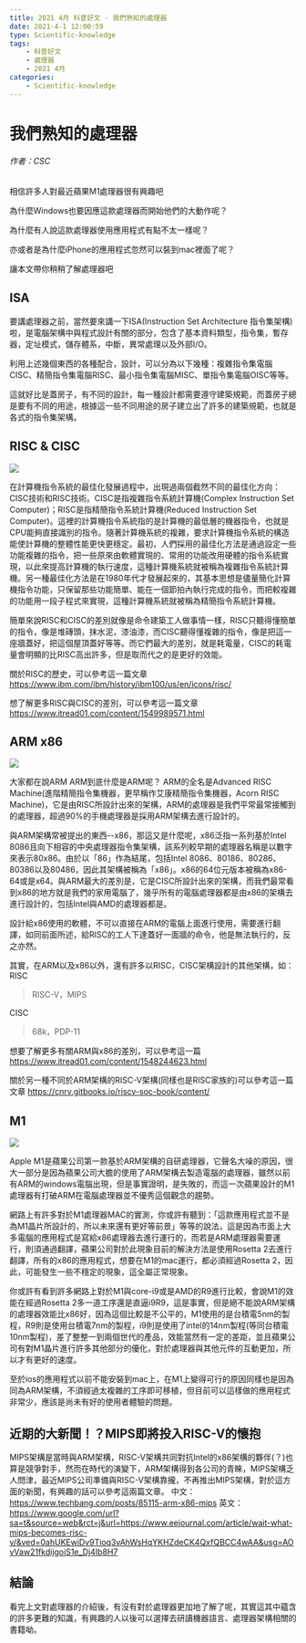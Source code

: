 ```yaml
---
title: 2021 4月 科普好文 - 我們熟知的處理器
date: 2021-4-1 12:00:59
type: Scientific-knowledge
tags:
    - 科普好文
    - 處理器
    - 2021 4月
categories:
    - Scientific-knowledge
---
```


# 我們熟知的處理器
###### 作者：CSC
相信許多人對最近蘋果M1處理器很有興趣吧

為什麼Windows也要因應這款處理器而開始他們的大動作呢？

為什麼有人說這款處理器使用應用程式有點不太一樣呢？

亦或者是為什麼iPhone的應用程式忽然可以裝到mac裡面了呢？

讓本文帶你稍稍了解處理器吧

## ISA
要講處理器之前，當然要來講一下ISA(Instruction Set Architecture 指令集架構)啦，是電腦架構中與程式設計有關的部分，包含了基本資料類型，指令集，暫存器，定址模式，儲存體系，中斷，異常處理以及外部I/O。

利用上述幾個東西的各種配合，設計，可以分為以下幾種：複雜指令集電腦CISC、精簡指令集電腦RISC、最小指令集電腦MISC、單指令集電腦OISC等等。

這就好比是蓋房子，有不同的設計，每一種設計都需要遵守建築規範，而蓋房子總是要有不同的用途，根據這一些不同用途的房子建立出了許多的建築規範，也就是各式的指令集架構。

## RISC & CISC
![](https://i.imgur.com/5Snv2Lh.jpg)


在計算機指令系統的最佳化發展過程中，出現過兩個截然不同的最佳化方向：CISC技術和RISC技術。CISC是指複雜指令系統計算機(Complex Instruction Set Computer)；RISC是指精簡指令系統計算機(Reduced Instruction Set Computer)。這裡的計算機指令系統指的是計算機的最低層的機器指令，也就是CPU能夠直接識別的指令。隨著計算機系統的複雜，要求計算機指令系統的構造能使計算機的整體性能更快更穩定。最初，人們採用的最佳化方法是通過設定一些功能複雜的指令，把一些原來由軟體實現的、常用的功能改用硬體的指令系統實現，以此來提高計算機的執行速度，這種計算機系統就被稱為複雜指令系統計算機。另一種最佳化方法是在1980年代才發展起來的，其基本思想是儘量簡化計算機指令功能，只保留那些功能簡單、能在一個節拍內執行完成的指令，而把較複雜的功能用一段子程式來實現，這種計算機系統就被稱為精簡指令系統計算機。

簡單來說RISC和CISC的差別就像是命令建築工人做事情一樣，RISC只聽得懂簡單的指令，像是堆磚頭，抹水泥，漆油漆，而CISC聽得懂複雜的指令，像是把這一座牆蓋好，把這個屋頂蓋好等等。而它們最大的差別，就是耗電量，CISC的耗電量會明顯的比RISC高出許多，但是取而代之的是更好的效能。


關於RISC的歷史，可以參考這一篇文章
https://www.ibm.com/ibm/history/ibm100/us/en/icons/risc/

想了解更多RISC與CISC的差別，可以參考這一篇文章
https://www.itread01.com/content/1549989571.html

## ARM x86
![](https://i.imgur.com/vBFAiOj.png)

大家都在說ARM ARM到底什麼是ARM呢？
ARM的全名是Advanced RISC Machine(進階精簡指令集機器，更早稱作艾康精簡指令集機器，Acorn RISC Machine)，它是由RISC所設計出來的架構，ARM的處理器是我們平常最常接觸到的處理器，超過90%的手機處理器是採用ARM架構去進行設計的。

與ARM架構常被提出的東西--x86，那這又是什麼呢，x86泛指一系列基於Intel 8086且向下相容的中央處理器指令集架構，該系列較早期的處理器名稱是以數字來表示80x86。由於以「86」作為結尾，包括Intel 8086、80186、80286、80386以及80486，因此其架構被稱為「x86」。x86的64位元版本被稱為x86-64或是x64。與ARM最大的差別是，它是CISC所設計出來的架構，而我們最常看到x86的地方就是我們的家用電腦了，幾乎所有的電腦處理器都是由x86的架構去進行設計的，包括Intel與AMD的處理器都是。

設計給x86使用的軟體，不可以直接在ARM的電腦上面進行使用，需要進行翻譯，如同前面所述，給RISC的工人下達蓋好一面牆的命令，他是無法執行的，反之亦然。

其實，在ARM以及x86以外，還有許多以RISC，CISC架構設計的其他架構，如：
RISC
> RISC-V，MIPS

CISC
> 68k，PDP-11


想要了解更多有關ARM與x86的差別，可以參考這一篇
https://www.itread01.com/content/1548244623.html

關於另一種不同於ARM架構的RISC-V架構(同樣也是RISC家族的)可以參考這一篇文章
https://cnrv.gitbooks.io/riscv-soc-book/content/


## M1
![](https://i.imgur.com/divU0yP.png)

Apple M1是蘋果公司第一款基於ARM架構的自研處理器，它聲名大噪的原因，很大一部分是因為蘋果公司大膽的使用了ARM架構去製造電腦的處理器，雖然以前有ARM的windows電腦出現，但是事實證明，是失敗的，而這一次蘋果設計的M1處理器有打破ARM在電腦處理器並不優秀這個觀念的趨勢。

網路上有許多對於M1處理器MAC的實測，你或許有聽到：「這款應用程式並不是為M1晶片所設計的，所以未來還有更好等前景」等等的說法，這是因為市面上大多電腦的應用程式是寫給x86處理器去進行運行的，而若是ARM處理器需要運行，則須通過翻譯，蘋果公司對於此現象目前的解決方法是使用Rosetta 2去進行翻譯，所有的x86的應用程式，想要在M1的mac運行，都必須經過Rosetta 2，因此，可能發生一些不穩定的現象，這全屬正常現象。

你或許有看到許多網路上對於M1與core-i9或是AMD的R9進行比較，會說M1的效能在經過Rosetta 2多一道工序還是直逼i9R9，這是事實，但是絕不能說ARM架構的處理器效能比x86好，因為這個比較是不公平的，M1使用的是台積電5nm的製程，R9則是使用台積電7nm的製程，i9則是使用了intel的14nm製程(等同台積電10nm製程)，差了整整一到兩個世代的產品，效能當然有一定的差距，並且蘋果公司有對M1晶片進行許多其他部分的優化，對於處理器與其他元件的互動更加，所以才有更好的速度。

至於ios的應用程式以前不能安裝到mac上，在M1上變得可行的原因同樣也是因為同為ARM架構，不須經過太複雜的工序即可移植，但目前可以這樣做的應用程式非常少，應該是尚未有好的使用者體驗的問題。

## 近期的大新聞！？MIPS即將投入RISC-V的懷抱
MIPS架構是當時與ARM架構，RISC-V架構共同對抗Intel的x86架構的夥伴(？)也算是競爭對手，然而在時代的演變下，ARM架構得到各公司的青睞，MIPS架構乏人問津，最近MIPS公司準備與RISC-V架構靠攏，不再推出MIPS架構，對於這方面的新聞，有興趣的話可以參考這兩篇文章。
中文：https://www.techbang.com/posts/85115-arm-x86-mips
英文：https://www.google.com/url?sa=t&source=web&rct=j&url=https://www.eejournal.com/article/wait-what-mips-becomes-risc-v/&ved=0ahUKEwiDv9Tioq3vAhWsHqYKHZdeCK4QxfQBCC4wAA&usg=AOvVaw21fkdijgoiS1e_Dj4Ib8H7

## 結論
看完上文對處理器的介紹後，有沒有對於處理器更加地了解了呢，其實這其中蘊含的許多更難的知識，有興趣的人以後可以選擇去研讀機器語言、處理器架構相關的書籍呦。

